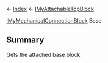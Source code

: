 ← [Index](Api-Index) ← [IMyAttachableTopBlock](Sandbox.ModAPI.Ingame.IMyAttachableTopBlock)

[IMyMechanicalConnectionBlock](Sandbox.ModAPI.Ingame.IMyMechanicalConnectionBlock) Base

## Summary

Gets the attached base block

